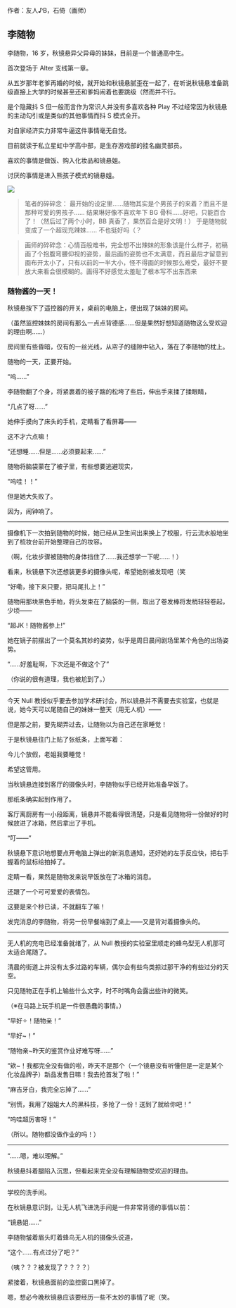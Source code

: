 作者：友人♪B，石倚（画师）

## 李随物

李随物，16 岁，秋镜悬异父异母的妹妹，目前是一个普通高中生。

首次登场于 Alter 支线第一章。

从五岁那年老爹再婚的时候，就开始和秋镜悬腻歪在一起了，在听说秋镜悬准备跳级直接上大学的时候甚至还和爹妈闹着也要跳级（然而并不行。

是个隐藏抖 S 但一般而言作为常识人并没有多喜欢各种 Play 不过经常因为秋镜悬的主动勾引或是类似的其他事情而抖 S 模式全开。

对自家经济实力非常牛逼这件事情毫无自觉。

目前就读于私立星虹中学高中部，是生存游戏部的挂名幽灵部员。

喜欢的事情是做饭、购入化妆品和镜悬姐。

讨厌的事情是进入熊孩子模式的镜悬姐。


![](./随物_low.jpg)

> 笔者的碎碎念：
最开始的设定里……随物其实是个男孩子的来着？而且不是那种可爱的男孩子……
结果琳好像不喜欢年下 BG 骨科……好吧，只能百合了！（然后过了两个小时，BB 真香了，果然百合是好文明！）
于是随物就变成了一个超现充辣妹……
不也挺好吗（？


> 画师的碎碎念：心情百般难书，完全想不出辣妹的形象该是什么样子，初稿画了个抱腹弯腰仰视的姿势，最后画的姿势也不太满意，而且最后才留意到画布开太小了，只有以前的一半大小，怪不得画的时候那么难受，最好不要放大来看会很模糊的。画得不好感觉太羞耻了根本写不出东西来

### 随物酱的一天！

秋镜悬按下了遥控器的开关，桌前的电脑上，便出现了妹妹的房间。

（虽然监控妹妹的房间有那么一点点背德感……但是果然好想知道随物这么受欢迎的理由啊……）

房间里有些昏暗，仅有的一丝光线，从帘子的缝隙中钻入，落在了李随物的枕上。

随物的一天，正要开始。

“呜……”

李随物翻了个身，将紧裹着的被子踹的松垮了些后，伸出手来揉了揉眼睛，

“几点了呀……”

她伸手摸向了床头的手机，定睛看了看屏幕——

这不才六点嘛！

“还想睡……但是……必须要起来……”

随物将脑袋蒙在了被子里，有些想要逃避现实，

“呜哇！！”

但是她大失败了。

因为，闹钟响了。

---

摄像机下一次拍到随物的时候，她已经从卫生间出来换上了校服，行云流水般地坐到了梳妆台前开始整理自己的妆容。

（啊，化妆步骤被随物的身体挡住了……我还想学一下呢……！）

看来，秋镜悬下次还想装更多的摄像头呢，希望她别被发现吧（笑

“好嘞，接下来只要，把马尾扎上！”

随物用那块黑色手帕，将头发束在了脑袋的一侧，取出了卷发棒将发梢轻轻卷起，少顷——

“超JK！随物酱参上!”

她在镜子前摆出了一个莫名其妙的姿势，似乎是周日晨间剧场里某个角色的出场姿势。

“……好羞耻啊，下次还是不做这个了”

（你说的很有道理，我也被尬到了。）

---

今天 Null 教授似乎要去参加学术研讨会，所以镜悬并不需要去实验室，也就是说，她今天可以尾随自己的妹妹一整天（用无人机）——

但是那之前，要先糊弄过去，让随物以为自己还在家睡觉！

于是秋镜悬往门上贴了张纸条，上面写着：

今儿个放假，老姐我要睡觉！

希望这管用。

当秋镜悬连接到客厅的摄像头时，李随物似乎已经开始准备早饭了。

那纸条确实起到作用了。

客厅离厨房有一小段距离，镜悬并不能看得很清楚，只是看见随物将一份做好的时候放进了冰箱，然后拿出了手机。

“叮——”

秋镜悬下意识地想要点开电脑上弹出的新消息通知，还好她的左手反应快，把右手握着的鼠标给拍掉了。

定睛一看，果然是随物发来说早饭放在了冰箱的消息。

还跟了一个可可爱爱的表情包。

这要是来个秒已读，不就翻车了嘛！

发完消息的李随物，将另一份早餐端到了桌上——又是背对着摄像头的。

---

无人机的充电已经准备就绪了，从 Null 教授的实验室里顺走的蜂鸟型无人机那可太适合尾随了。

清晨的街道上并没有太多过路的车辆，偶尔会有些鸟类掠过那干净的有些过分的天空。

只见随物正在手机上输些什么文字，时不时嘴角会露出些许的微笑。

（※在马路上玩手机是一件很愚蠢的事情。）

“早好✧！随物亲！”

“早好~！”

“随物亲~昨天的鉴赏作业好难写呀……”

“欸~！我都完全没有做的啦，昨天不是那个（一个镜悬没有听懂但是一定是某个化妆品牌子）新品发售日嘛！我去抢首发了啦！”

“麻吉牙白，我完全忘掉了……”

“别慌，我用了姐姐大人的黑科技，多抢了一份！送到了就给你吧！”

“呜哇超厉害呀！”

（所以。随物都没做作业的吗！）

---

“……嗯，难以理解。”

秋镜悬抖着腿陷入沉思，但看起来完全没有理解随物受欢迎的理由。

---

学校的洗手间。

在秋镜悬意识到，让无人机飞进洗手间是一件非常背德的事情以前：

“镜悬姐……”

李随物皱着眉头盯着蜂鸟无人机的摄像头说道，

“这个……有点过分了吧？”

（咦？？？被发现了？？？？）

紧接着，秋镜悬面前的监控窗口黑掉了。

嗯，想必今晚秋镜悬应该要经历一些不太妙的事情了呢（笑。
